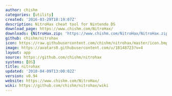 ```yaml
---
author: chishm
categories: [utility]
created: '2016-03-29T18:19:07Z'
description: NitroHax cheat tool for Nintendo DS
download_page: https://www.chishm.com/NitroHax/
downloads: {NitroHax.zip: 'https://www.chishm.com/NitroHax/NitroHax.zip'}
github: chishm/nitrohax
icon: https://raw.githubusercontent.com/chishm/nitrohax/master/icon.bmp
image: https://avatars0.githubusercontent.com/u/18148723?v=4
layout: app
source: https://github.com/chishm/nitrohax
systems: [DS]
title: nitrohax
updated: '2018-04-09T13:00:02Z'
version: v0.94
website: https://www.chishm.com/NitroHax/
wiki: https://github.com/chishm/nitrohax/wiki
---
```

